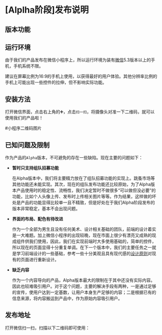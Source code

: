 # [Alplha阶段]发布说明

## 版本功能



## 运行环境

由于我们的产品发布在微信小程序上，所以运行环境为装有[微信](<https://weixin.qq.com/>)5.3版本以上的手机，手机系统不限。

建议在屏幕比例为16:9的手机上使用，以获得最好的用户体验。其他分辨率比例的手机上可能出现一些控件的拉伸，但不影响实际功能。

## 安装方法

打开微信界面，点击右上角的➕，点击`扫一扫`，将摄像头对准一下二维码，就可以使用我们的产品啦！

#小程序二维码图片

## 已知问题及限制

作为产品的`Alpha`版本，不可避免的存在一些缺陷。现在主要的问题如下：

- **暂时只支持组队招募功能**

  在Alpha版本中，我们将主要精力放在了组队招募功能的实现上。跳蚤市场等其他功能还未能实现。其次，现在的组队发布功能还比较原始，为了Alpha版本产品使用时的稳定性、流畅性，我们决定暂时不做很多“可以做但没必要”的功能，比如个人头像上传、发布时上传相关图片等等。作为结果，这样做的坏处是产品的功能显得比较单一且不精致，但是好处在于我们Alpha阶段发布的版本非常稳定，基本不会出现问题。

- **界面的布局、配色有待改进**

  作为一个全部为男生且没有任何美术、设计相关基础的团队，前端的设计着实是一大难题。加上微信小程序的出现较晚，现在市面上很少有漂亮又成熟的现成组件供我们使用，因此，我们在实现前端时大多使用基础的，简单的控件，所以现在的页面显得十分重复单调。在下一个版本中，我们的主要任务之一就是学习前端设计的一些基础，参考一些十分美观且具有现代感的[设计原则](<https://baike.baidu.com/item/Material%20Design/16011141>)对现有的页面进行重新设计。

- **缺乏内容**

  作为一个内容导向的产品，Alpha版本最大的限制在于其中还没有实际内容。因此也较难吸引用户。对于这个问题，主要的解决手段有两种，一是通过足够的宣传，使用户达到一定基数，让用户本身生产足够的内容；二是根据已有的信息来源，将内容搬运到产品中，作为原始内容吸引用户。

## 发布地址

打开微信扫一扫，扫描以下二维码即可使用：

